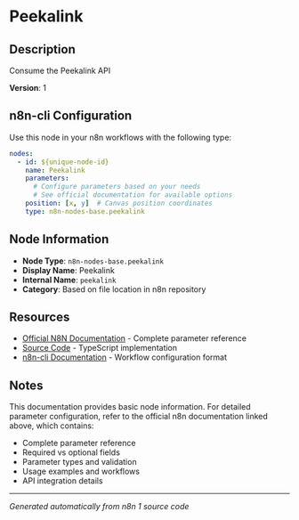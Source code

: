 # Peekalink

## Description

Consume the Peekalink API

**Version**: 1

## n8n-cli Configuration

Use this node in your n8n workflows with the following type:

```yaml
nodes:
  - id: ${unique-node-id}
    name: Peekalink
    parameters:
      # Configure parameters based on your needs
      # See official documentation for available options
    position: [x, y]  # Canvas position coordinates
    type: n8n-nodes-base.peekalink
```

## Node Information

- **Node Type**: `n8n-nodes-base.peekalink`
- **Display Name**: Peekalink
- **Internal Name**: `peekalink`
- **Category**: Based on file location in n8n repository

## Resources

- [Official N8N Documentation](https://docs.n8n.io/integrations/builtin/app-nodes/n8n-nodes-base.peekalink/) - Complete parameter reference
- [Source Code](https://github.com/n8n-io/n8n/blob/master/packages/nodes-base/nodes/Peekalink/Peekalink.node.ts) - TypeScript implementation
- [n8n-cli Documentation](https://github.com/edenreich/n8n-cli) - Workflow configuration format

## Notes

This documentation provides basic node information. For detailed parameter configuration, 
refer to the official n8n documentation linked above, which contains:

- Complete parameter reference
- Required vs optional fields
- Parameter types and validation
- Usage examples and workflows
- API integration details

---
*Generated automatically from n8n 1 source code*
